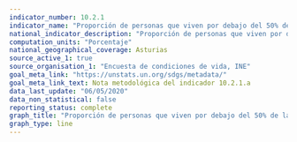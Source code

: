 ```yaml
---
indicator_number: 10.2.1
indicator_name: "Proporción de personas que viven por debajo del 50% de la mediana de los ingresos, considerando la mediana nacional"
national_indicator_description: "Proporción de personas que viven por debajo del 50% de la mediana de los ingresos, considerando la mediana nacional"
computation_units: "Porcentaje"
national_geographical_coverage: Asturias
source_active_1: true
source_organisation_1: "Encuesta de condiciones de vida, INE"
goal_meta_link: "https://unstats.un.org/sdgs/metadata/"
goal_meta_link_text: Nota metodológica del indicador 10.2.1.a
data_last_update: "06/05/2020"
data_non_statistical: false
reporting_status: complete
graph_title: "Proporción de personas que viven por debajo del 50% de la mediana de los ingresos, considerando la mediana nacional"
graph_type: line
---
```

